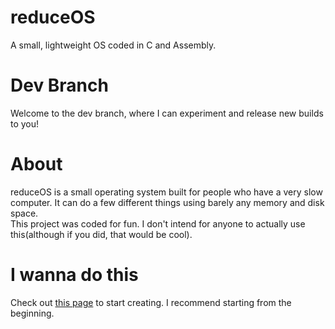 # reduceOS
A small, lightweight OS coded in C and Assembly.

# Dev Branch
Welcome to the dev branch, where I can experiment and release new builds to you!


# About
reduceOS is a small operating system built for people who have a very slow computer. It can do a few different things using barely any memory and disk space. \
This project was coded for fun. I don't intend for anyone to actually use this(although if you did, that would be cool).

# I wanna do this
Check out [this page](osdev.org) to start creating. I recommend starting from the beginning.

